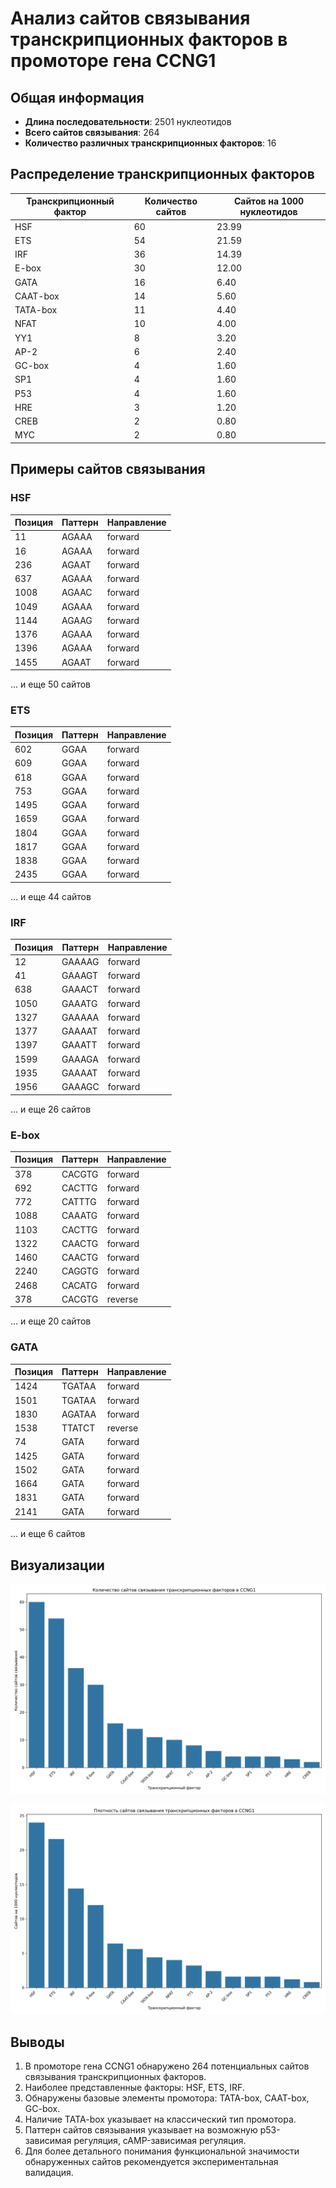 # Анализ сайтов связывания транскрипционных факторов в промоторе гена CCNG1

## Общая информация

* **Длина последовательности**: 2501 нуклеотидов
* **Всего сайтов связывания**: 264
* **Количество различных транскрипционных факторов**: 16

## Распределение транскрипционных факторов

| Транскрипционный фактор | Количество сайтов | Сайтов на 1000 нуклеотидов |
|--------------------------|-------------------|------------------------------|
| HSF | 60 | 23.99 |
| ETS | 54 | 21.59 |
| IRF | 36 | 14.39 |
| E-box | 30 | 12.00 |
| GATA | 16 | 6.40 |
| CAAT-box | 14 | 5.60 |
| TATA-box | 11 | 4.40 |
| NFAT | 10 | 4.00 |
| YY1 | 8 | 3.20 |
| AP-2 | 6 | 2.40 |
| GC-box | 4 | 1.60 |
| SP1 | 4 | 1.60 |
| P53 | 4 | 1.60 |
| HRE | 3 | 1.20 |
| CREB | 2 | 0.80 |
| MYC | 2 | 0.80 |

## Примеры сайтов связывания

### HSF

| Позиция | Паттерн | Направление |
|---------|---------|-------------|
| 11 | AGAAA | forward |
| 16 | AGAAA | forward |
| 236 | AGAAT | forward |
| 637 | AGAAA | forward |
| 1008 | AGAAC | forward |
| 1049 | AGAAA | forward |
| 1144 | AGAAG | forward |
| 1376 | AGAAA | forward |
| 1396 | AGAAA | forward |
| 1455 | AGAAT | forward |

... и еще 50 сайтов

### ETS

| Позиция | Паттерн | Направление |
|---------|---------|-------------|
| 602 | GGAA | forward |
| 609 | GGAA | forward |
| 618 | GGAA | forward |
| 753 | GGAA | forward |
| 1495 | GGAA | forward |
| 1659 | GGAA | forward |
| 1804 | GGAA | forward |
| 1817 | GGAA | forward |
| 1838 | GGAA | forward |
| 2435 | GGAA | forward |

... и еще 44 сайтов

### IRF

| Позиция | Паттерн | Направление |
|---------|---------|-------------|
| 12 | GAAAAG | forward |
| 41 | GAAAGT | forward |
| 638 | GAAACT | forward |
| 1050 | GAAATG | forward |
| 1327 | GAAAAA | forward |
| 1377 | GAAAAT | forward |
| 1397 | GAAATT | forward |
| 1599 | GAAAGA | forward |
| 1935 | GAAAAT | forward |
| 1956 | GAAAGC | forward |

... и еще 26 сайтов

### E-box

| Позиция | Паттерн | Направление |
|---------|---------|-------------|
| 378 | CACGTG | forward |
| 692 | CACTTG | forward |
| 772 | CATTTG | forward |
| 1088 | CAAATG | forward |
| 1103 | CACTTG | forward |
| 1322 | CAACTG | forward |
| 1460 | CAACTG | forward |
| 2240 | CAGGTG | forward |
| 2468 | CACATG | forward |
| 378 | CACGTG | reverse |

... и еще 20 сайтов

### GATA

| Позиция | Паттерн | Направление |
|---------|---------|-------------|
| 1424 | TGATAA | forward |
| 1501 | TGATAA | forward |
| 1830 | AGATAA | forward |
| 1538 | TTATCT | reverse |
| 74 | GATA | forward |
| 1425 | GATA | forward |
| 1502 | GATA | forward |
| 1664 | GATA | forward |
| 1831 | GATA | forward |
| 2141 | GATA | forward |

... и еще 6 сайтов

## Визуализации

![Количество сайтов связывания](CCNG1_tf_binding_sites_count.png)

![Плотность сайтов связывания](CCNG1_tf_binding_sites_density.png)

## Выводы

1. В промоторе гена CCNG1 обнаружено 264 потенциальных сайтов связывания транскрипционных факторов.
2. Наиболее представленные факторы: HSF, ETS, IRF.
3. Обнаружены базовые элементы промотора: TATA-box, CAAT-box, GC-box.
4. Наличие TATA-box указывает на классический тип промотора.
5. Паттерн сайтов связывания указывает на возможную p53-зависимая регуляция, cAMP-зависимая регуляция.
6. Для более детального понимания функциональной значимости обнаруженных сайтов рекомендуется экспериментальная валидация.
